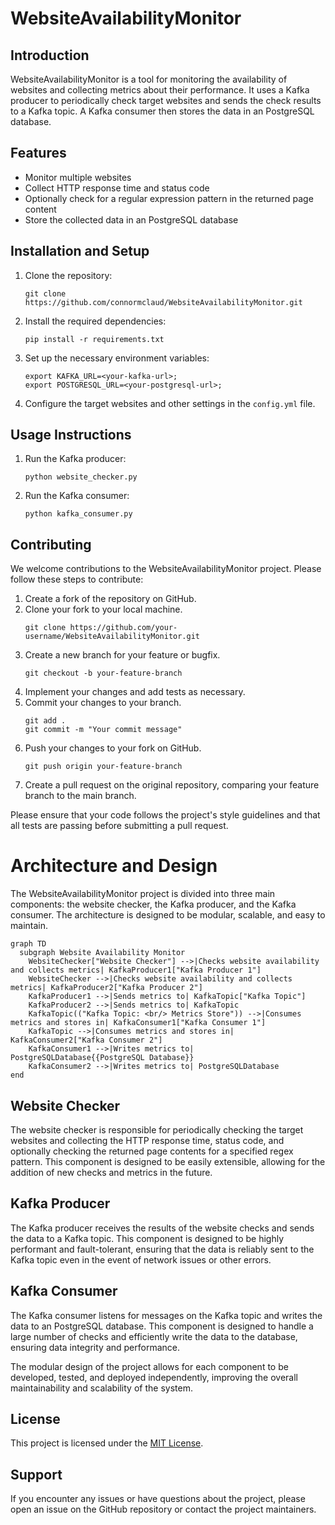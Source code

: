 # WebsiteAvailabilityMonitor

## Introduction
WebsiteAvailabilityMonitor is a tool for monitoring the availability of websites 
and collecting metrics about their performance. 
It uses a Kafka producer to periodically check target websites and sends the check 
results to a Kafka topic. 
A Kafka consumer then stores the data in an PostgreSQL database.

## Features
- Monitor multiple websites
- Collect HTTP response time and status code
- Optionally check for a regular expression pattern in the returned page content
- Store the collected data in an PostgreSQL database

## Installation and Setup
1. Clone the repository:
   ```
   git clone https://github.com/connormclaud/WebsiteAvailabilityMonitor.git
   ```
2. Install the required dependencies:
   ```
   pip install -r requirements.txt
   ```
3. Set up the necessary environment variables:
   ```
   export KAFKA_URL=<your-kafka-url>;
   export POSTGRESQL_URL=<your-postgresql-url>;
   ```
4. Configure the target websites and other settings in the `config.yml` file.

## Usage Instructions
1. Run the Kafka producer:
   ```
   python website_checker.py
   ```
2. Run the Kafka consumer:
   ```
   python kafka_consumer.py
   ```

## Contributing
We welcome contributions to the WebsiteAvailabilityMonitor project. Please follow these steps to contribute:

1. Create a fork of the repository on GitHub.
2. Clone your fork to your local machine.
   ```
   git clone https://github.com/your-username/WebsiteAvailabilityMonitor.git
   ```
3. Create a new branch for your feature or bugfix.
   ```
   git checkout -b your-feature-branch
   ```
4. Implement your changes and add tests as necessary.
5. Commit your changes to your branch.
   ```
   git add .
   git commit -m "Your commit message"
   ```
6. Push your changes to your fork on GitHub.
   ```
   git push origin your-feature-branch
   ```
7. Create a pull request on the original repository, comparing your feature branch to the main branch.

Please ensure that your code follows the project's style guidelines and that all tests are passing before submitting a pull request.

# Architecture and Design
The WebsiteAvailabilityMonitor project is divided into three main components: the website checker, the Kafka producer, and the Kafka consumer. The architecture is designed to be modular, scalable, and easy to maintain.

```mermaid
graph TD
  subgraph Website Availability Monitor
    WebsiteChecker["Website Checker"] -->|Checks website availability and collects metrics| KafkaProducer1["Kafka Producer 1"]
    WebsiteChecker -->|Checks website availability and collects metrics| KafkaProducer2["Kafka Producer 2"]
    KafkaProducer1 -->|Sends metrics to| KafkaTopic["Kafka Topic"]
    KafkaProducer2 -->|Sends metrics to| KafkaTopic
    KafkaTopic(("Kafka Topic: <br/> Metrics Store")) -->|Consumes metrics and stores in| KafkaConsumer1["Kafka Consumer 1"]
    KafkaTopic -->|Consumes metrics and stores in| KafkaConsumer2["Kafka Consumer 2"]
    KafkaConsumer1 -->|Writes metrics to| PostgreSQLDatabase{{PostgreSQL Database}}
    KafkaConsumer2 -->|Writes metrics to| PostgreSQLDatabase
end
```

## Website Checker
The website checker is responsible for periodically checking the target websites and collecting the HTTP response time, status code, and optionally checking the returned page contents for a specified regex pattern. This component is designed to be easily extensible, allowing for the addition of new checks and metrics in the future.

## Kafka Producer
The Kafka producer receives the results of the website checks and sends the data to a Kafka topic. This component is designed to be highly performant and fault-tolerant, ensuring that the data is reliably sent to the Kafka topic even in the event of network issues or other errors.

## Kafka Consumer
The Kafka consumer listens for messages on the Kafka topic and writes the data to an PostgreSQL database. This component is designed to handle a large number of checks and efficiently write the data to the database, ensuring data integrity and performance.

The modular design of the project allows for each component to be developed, tested, and deployed independently, improving the overall maintainability and scalability of the system.

## License
This project is licensed under the [MIT License](LICENSE).

## Support
If you encounter any issues or have questions about the project, please open an issue on the GitHub repository or contact the project maintainers.